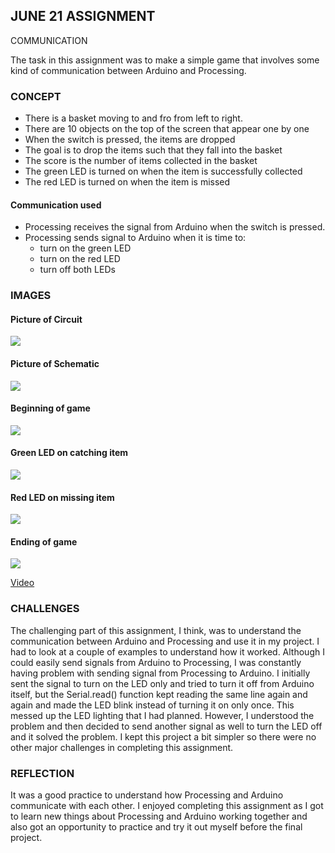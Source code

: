 ## JUNE 21 ASSIGNMENT

COMMUNICATION

The task in this assignment was to make a simple game that involves some kind of communication between Arduino and Processing.

### CONCEPT

* There is a basket moving to and fro from left to right.
* There are 10 objects on the top of the screen that appear one by one
* When the switch is pressed, the items are dropped
* The goal is to drop the items such that they fall into the basket
* The score is the number of items collected in the basket
* The green LED is turned on when the item is successfully collected
* The red LED is turned on when the item is missed

#### Communication used
* Processing receives the signal from Arduino when the switch is pressed.
* Processing sends signal to Arduino when it is time to:
  * turn on the green LED
  * turn on the red LED
  * turn off both LEDs
  
### IMAGES

#### Picture of Circuit

![](June21_Circuit.jpg)

#### Picture of Schematic

![](June21_Schematic.jpg)

#### Beginning of game

![](SSJune21_1.png)

#### Green LED on catching item

![](June21_greenLED.jpg)

#### Red LED on missing item

![](June21_redLED.jpg)

#### Ending of game

![](SSJune21_2.png)

[Video]()

### CHALLENGES

The challenging part of this assignment, I think, was to understand the communication between Arduino and Processing and use it in my project. I had to look at a couple of examples to understand how it worked. Although I could easily send signals from Arduino to Processing, I was constantly having problem with sending signal from Processing to Arduino. I initially sent the signal to turn on the LED only and tried to turn it off from Arduino itself, but the Serial.read() function kept reading the same line again and again and made the LED blink instead of turning it on only once. This messed up the LED lighting that I had planned. However, I understood the problem and then decided to send another signal as well to turn the LED off and it solved the problem. I kept this project a bit simpler so there were no other major challenges in completing this assignment.

### REFLECTION

It was a good practice to understand how Processing and Arduino communicate with each other. I enjoyed completing this assignment as I got to learn new things about Processing and Arduino working together and also got an opportunity to practice and try it out myself before the final project.
